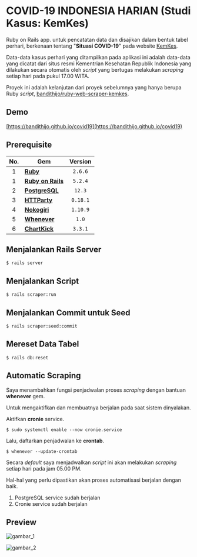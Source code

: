 # COVID-19 INDONESIA HARIAN (Studi Kasus: KemKes)

Ruby on Rails app. untuk pencatatan data dan disajikan dalam bentuk tabel perhari, berkenaan tentang "**Situasi COVID-19**" pada website [KemKes](https://kemkes.go.id/).

Data-data kasus perhari yang ditampilkan pada aplikasi ini adalah data-data yang dicatat dari situs resmi Kementrian Kesehatan Republik Indonesia yang dilakukan secara otomatis oleh *script* yang bertugas melakukan *scraping* setiap hari pada pukul 17.00 WITA.

Proyek ini adalah kelanjutan dari proyek sebelumnya yang hanya berupa Ruby *script*, [bandithijo/ruby-web-scraper-kemkes](https://github.com/bandithijo/ruby-web-scraper-kemkes).

## Demo

[https://bandithijo.github.io/covid19](https://bandithijo.github.io/covid19)

## Prerequisite

| <center>No.</center> | <center>Gem</center> | <center>Version</center> |
| :--: | :--- | :--: |
| 1 | [**Ruby**](https://www.ruby-lang.org/en/) | `2.6.6` |
| 1 | [**Ruby on Rails**](https://rubyonrails.org/) | `5.2.4` |
| 2 | [**PostgreSQL**](https://www.postgresql.org/) | `12.3` |
| 3 | [**HTTParty**](https://rubygems.org/gems/httparty) | `0.18.1` |
| 4 | [**Nokogiri**](https://rubygems.org/gems/nokogiri) | `1.10.9` |
| 5 | [**Whenever**](https://rubygems/gems/whenever) | `1.0` |
| 6 | [**ChartKick**](https://chartkick.com/) | `3.3.1` |

## Menjalankan Rails Server

```shell
$ rails server
```

## Menjalankan Script

```shell
$ rails scraper:run
```

## Menjalankan Commit untuk Seed

```shell
$ rails scraper:seed:commit
```

## Mereset Data Tabel

```shell
$ rails db:reset
```

## Automatic Scraping

Saya menambahkan fungsi penjadwalan proses *scraping* dengan bantuan **whenever** gem.

Untuk mengaktifkan dan membuatnya berjalan pada saat sistem dinyalakan.

Aktifkan **cronie** service.

```shell
$ sudo systemctl enable --now cronie.service
```

Lalu, daftarkan penjadwalan ke **crontab**.

```shell
$ whenever --update-crontab
```

Secara *default* saya menjadwalkan *script* ini akan melakukan *scraping* setiap hari pada jam 05.00 PM.

Hal-hal yang perlu dipastikan akan proses automatisasi berjalan dengan baik.

1. PostgreSQL service sudah berjalan
2. Cronie service sudah berjalan

## Preview

![gambar_1](https://i.postimg.cc/zBvzXPQn/Firefox-Screenshot-2020-07-05-T02-37-29-004-Z.png)

![gambar_2](https://i.postimg.cc/d1fq7jMg/Firefox-Screenshot-2020-07-05-T02-38-11-020-Z.png)

